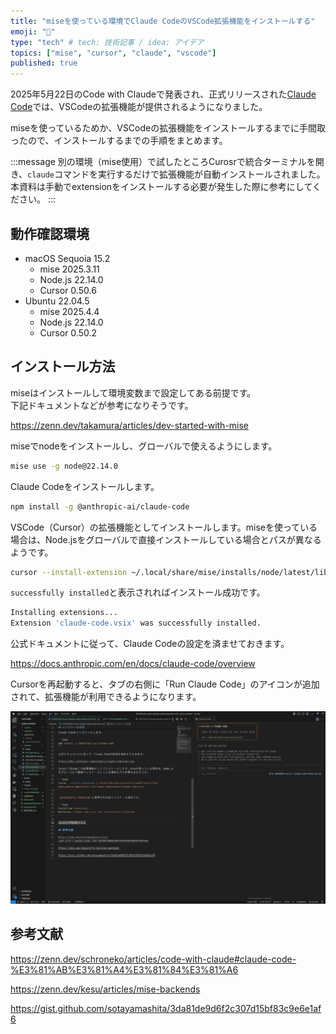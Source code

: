 ```yaml
---
title: "miseを使っている環境でClaude CodeのVSCode拡張機能をインストールする"
emoji: "🔌"
type: "tech" # tech: 技術記事 / idea: アイデア
topics: ["mise", "cursor", "claude", "vscode"]
published: true
---
```

2025年5月22日のCode with Claudeで発表され、正式リリースされた[Claude Code](https://www.npmjs.com/package/@anthropic-ai/claude-code)では、VSCodeの拡張機能が提供されるようになりました。

miseを使っているためか、VSCodeの拡張機能をインストールするまでに手間取ったので、インストールするまでの手順をまとめます。

:::message
別の環境（mise使用）で試したところCurosrで統合ターミナルを開き、`claude`コマンドを実行するだけで拡張機能が自動インストールされました。本資料は手動でextensionをインストールする必要が発生した際に参考にしてください。
:::

## 動作確認環境

- macOS Sequoia 15.2
    - mise 2025.3.11
    - Node.js 22.14.0
    - Cursor 0.50.6
- Ubuntu 22.04.5
    - mise 2025.4.4
    - Node.js 22.14.0
    - Cursor 0.50.2

## インストール方法

miseはインストールして環境変数まで設定してある前提です。  
下記ドキュメントなどが参考になりそうです。

https://zenn.dev/takamura/articles/dev-started-with-mise

miseでnodeをインストールし、グローバルで使えるようにします。

```bash
mise use -g node@22.14.0
```

Claude Codeをインストールします。

```bash
npm install -g @anthropic-ai/claude-code
```

VSCode（Cursor）の拡張機能としてインストールします。miseを使っている場合は、Node.jsをグローバルで直接インストールしている場合とパスが異なるようです。

```bash
cursor --install-extension ~/.local/share/mise/installs/node/latest/lib/node_modules/@anthropic-ai/claude-code/vendor/claude-code.vsix
```

`successfully installed`と表示されればインストール成功です。

```bash
Installing extensions...
Extension 'claude-code.vsix' was successfully installed.
```

公式ドキュメントに従って、Claude Codeの設定を済ませておきます。

https://docs.anthropic.com/en/docs/claude-code/overview

Cursorを再起動すると、タブの右側に「Run Claude Code」のアイコンが追加されて、拡張機能が利用できるようになります。

![](/images/cursor-claude-code-extension.png)

## 参考文献

https://zenn.dev/schroneko/articles/code-with-claude#claude-code-%E3%81%AB%E3%81%A4%E3%81%84%E3%81%A6

https://zenn.dev/kesu/articles/mise-backends

https://gist.github.com/sotayamashita/3da81de9d6f2c307d15bf83c9e6e1af6
